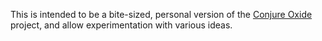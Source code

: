 This is intended to be a bite-sized, personal version of the [Conjure Oxide](https://github.com/conjure-cp/conjure-oxide) project, and allow experimentation with various ideas. 
